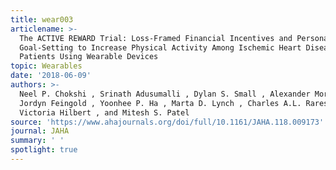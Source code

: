 ```yaml
---
title: wear003
articlename: >-
  The ACTIVE REWARD Trial: Loss‐Framed Financial Incentives and Personalized
  Goal‐Setting to Increase Physical Activity Among Ischemic Heart Disease
  Patients Using Wearable Devices
topic: Wearables
date: '2018-06-09'
authors: >-
  Neel P. Chokshi , Srinath Adusumalli , Dylan S. Small , Alexander Morris ,
  Jordyn Feingold , Yoonhee P. Ha , Marta D. Lynch , Charles A.L. Rareshide ,
  Victoria Hilbert , and Mitesh S. Patel
source: 'https://www.ahajournals.org/doi/full/10.1161/JAHA.118.009173'
journal: JAHA
summary: ' '
spotlight: true
---
```



